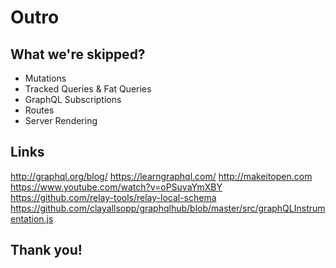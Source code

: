 # Outro

## What we're skipped?

* Mutations
* Tracked Queries & Fat Queries <!-- what may have change as result of the mutation -->
* GraphQL Subscriptions
* Routes
* Server Rendering

## Links

http://graphql.org/blog/
https://learngraphql.com/
http://makeitopen.com
https://www.youtube.com/watch?v=oPSuvaYmXBY <!-- deep dive into Relay -->
https://github.com/relay-tools/relay-local-schema <!-- client side GraphQL -->
https://github.com/clayallsopp/graphqlhub/blob/master/src/graphQLInstrumentation.js <!-- helpers for GraphQL analytics -->

## Thank you!
